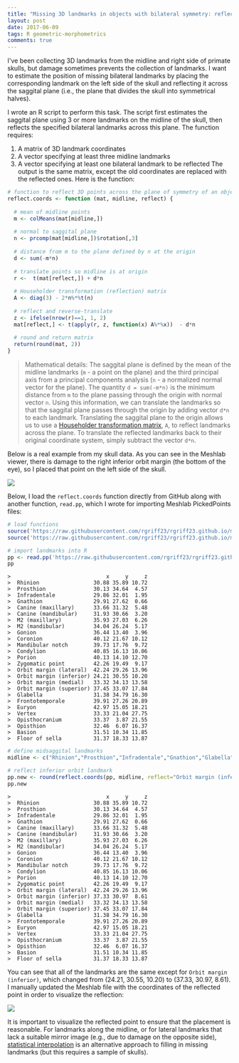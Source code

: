 ```yaml
---
title: "Missing 3D landmarks in objects with bilateral symmetry: reflecting points across a plane" 
layout: post
date: 2017-06-09
tags: R geometric-morphometrics 
comments: true
---
```




I've been collecting 3D landmarks from the midline and right side of primate skulls, but damage sometimes prevents the collection of landmarks. I want to estimate the position of missing bilateral landmarks by placing the corresponding landmark on the left side of the skull and reflecting it across the saggital plane (i.e., the plane that divides the skull into symmetrical halves).

I wrote an R script to perform this task. The script first estimates the saggital plane using 3 or more landmarks on the midline of the skull, then reflects the specified bilateral landmarks across this plane. The function requires: 
1. A matrix of 3D landmark coordinates
2. A vector specifying at least three midline landmarks
3. A vector specifying at least one bilateral landmark to be reflected 
The output is the same matrix, except the old coordinates are replaced with the reflected ones. Here is the function:


```r
# function to reflect 3D points across the plane of symmetry of an object
reflect.coords <- function (mat, midline, reflect) {
  
  # mean of midline points
  m <- colMeans(mat[midline,])
  
  # normal to saggital plane
  n <- prcomp(mat[midline,])$rotation[,3] 
  
  # distance from m to the plane defined by n at the origin
  d <- sum(-m*n) 
  
  # translate points so midline is at origin
  r <-  t(mat[reflect,]) + d*n 
  
  # Householder transformation (reflection) matrix
  A <- diag(3) - 2*n%*%t(n) 
  
  # reflect and reverse-translate
  z <- ifelse(nrow(r)==1, 1, 2) 
  mat[reflect,] <- t(apply(r, z, function(x) A%*%x))  - d*n
  
  # round and return matrix
  return(round(mat, 2))
}
```

> Mathematical details: The saggital plane is defined by the mean of the midline landmarks (`m` - a point on the plane) and the third principal axis from a principal components analysis (`n` - a normalized normal vector for the plane). The quantity `d = sum(-m*n)` is the minimum distance from `m` to the plane passing through the origin with normal vector `n`. Using this information, we can translate the landmarks so that the saggital plane passes through the origin by adding vector `d*n` to each landmark. Translating the saggital plane to the origin allows us to use a [Householder transformation matrix](https://en.wikipedia.org/wiki/Householder_transformation), `A`, to reflect landmarks across the plane. To translate the reflected landmarks back to their original coordinate system, simply subtract the vector `d*n`. 

Below is a real example from my skull data. As you can see in the Meshlab viewer, there is damage to the right inferior orbit margin (the bottom of the eye), so I placed that point on the left side of the skull.

![](https://i.imgur.com/fLwt207.png)

Below, I load the `reflect.coords` function directly from GitHub along with another function, `read.pp`, which I wrote for importing Meshlab PickedPoints files:


```r
# load functions
source('https://raw.githubusercontent.com/rgriff23/rgriff23.github.io/master/assets/R/read.pp.R')
source('https://raw.githubusercontent.com/rgriff23/rgriff23.github.io/master/assets/R/reflect.coords.R')

# import landmarks into R
pp <- read.pp('https://raw.githubusercontent.com/rgriff23/rgriff23.github.io/master/assets/data/Cebuella_pygmaea_M_AMNH-M-76327_picked_points.pp')
pp
```

```
>                              x     y     z
>  Rhinion                 30.88 35.89 10.72
>  Prosthion               30.13 34.64  4.57
>  Infradentale            29.86 32.01  1.95
>  Gnathion                29.91 27.62  0.66
>  Canine (maxillary)      33.66 31.32  5.48
>  Canine (mandibular)     31.93 30.66  3.20
>  M2 (maxillary)          35.93 27.03  6.26
>  M2 (mandibular)         34.04 26.24  5.17
>  Gonion                  36.44 13.40  3.96
>  Coronion                40.12 21.67 10.12
>  Mandibular notch        39.73 17.76  9.72
>  Condylion               40.85 16.13 10.06
>  Porion                  40.13 14.10 12.70
>  Zygomatic point         42.26 19.49  9.17
>  Orbit margin (lateral)  42.24 29.26 13.96
>  Orbit margin (inferior) 24.21 30.55 10.20
>  Orbit margin (medial)   33.32 34.13 13.58
>  Orbit margin (superior) 37.45 33.07 17.84
>  Glabella                31.38 34.79 16.30
>  Frontotemporale         39.91 27.26 20.89
>  Euryon                  42.97 15.05 18.21
>  Vertex                  33.33 21.04 27.75
>  Opisthocranium          33.37  3.87 21.55
>  Opisthion               32.46  6.07 16.37
>  Basion                  31.51 10.34 11.85
>  Floor of sella          31.37 18.33 13.87
```

```r
# define midsaggital landmarks
midline <- c("Rhinion","Prosthion","Infradentale","Gnathion","Glabella", "Vertex", "Opisthocranium","Opisthion","Basion","Floor of sella")

# reflect inferior orbit landmark
pp.new <- round(reflect.coords(pp, midline, reflect="Orbit margin (inferior)"),2)
pp.new
```

```
>                              x     y     z
>  Rhinion                 30.88 35.89 10.72
>  Prosthion               30.13 34.64  4.57
>  Infradentale            29.86 32.01  1.95
>  Gnathion                29.91 27.62  0.66
>  Canine (maxillary)      33.66 31.32  5.48
>  Canine (mandibular)     31.93 30.66  3.20
>  M2 (maxillary)          35.93 27.03  6.26
>  M2 (mandibular)         34.04 26.24  5.17
>  Gonion                  36.44 13.40  3.96
>  Coronion                40.12 21.67 10.12
>  Mandibular notch        39.73 17.76  9.72
>  Condylion               40.85 16.13 10.06
>  Porion                  40.13 14.10 12.70
>  Zygomatic point         42.26 19.49  9.17
>  Orbit margin (lateral)  42.24 29.26 13.96
>  Orbit margin (inferior) 37.33 30.97  8.61
>  Orbit margin (medial)   33.32 34.13 13.58
>  Orbit margin (superior) 37.45 33.07 17.84
>  Glabella                31.38 34.79 16.30
>  Frontotemporale         39.91 27.26 20.89
>  Euryon                  42.97 15.05 18.21
>  Vertex                  33.33 21.04 27.75
>  Opisthocranium          33.37  3.87 21.55
>  Opisthion               32.46  6.07 16.37
>  Basion                  31.51 10.34 11.85
>  Floor of sella          31.37 18.33 13.87
```

You can see that all of the landmarks are the same except for `Orbit margin (inferior)`, which changed from (24.21, 30.55, 10.20) to (37.33, 30.97, 8.61). I manually updated the Meshlab file with the coordinates of the reflected point in order to visualize the reflection:

![](https://i.imgur.com/RXu3Npk.png) 

It is important to visualize the reflected point to ensure that the placement is reasonable. For landmarks along the midline, or for lateral landmarks that lack a suitable mirror image (e.g., due to damage on the opposite side), [statistical interpolation](https://www.rdocumentation.org/packages/geomorph/versions/3.0.3/topics/estimate.missing) is an alternative approach to filling in missing landmarks (but this requires a sample of skulls). 

